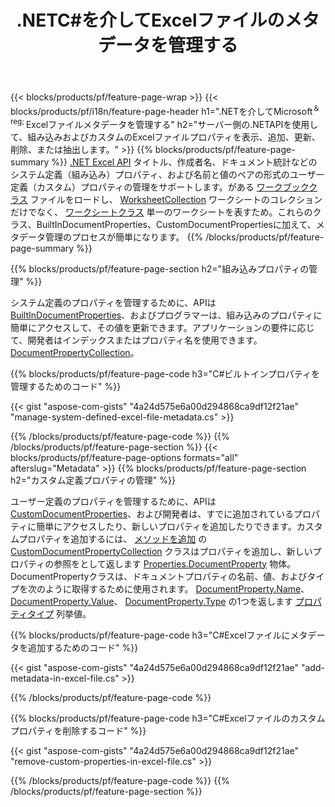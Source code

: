 ﻿---
title: .NETC#を介してExcelファイルのメタデータを管理する
url: /ja/net/metadata/
description: わずか数行のC#コードで、Excelファイルのメタデータを表示、追加、編集、削除、または抽出します
---
{{< blocks/products/pf/feature-page-wrap >}}
{{< blocks/products/pf/i18n/feature-page-header h1=".NETを介してMicrosoft<sup>＆reg; </sup>Excelファイルメタデータを管理する" h2="サーバー側の.NETAPIを使用して、組み込みおよびカスタムのExcelファイルプロパティを表示、追加、更新、削除、または抽出します。" >}}
{{% blocks/products/pf/feature-page-summary %}}
[.NET Excel API](/cells/net/) タイトル、作成者名、ドキュメント統計などのシステム定義（組み込み）プロパティ、および名前と値のペアの形式のユーザー定義（カスタム）プロパティの管理をサポートします。がある [ワークブッククラス](https://apireference.aspose.com/cells/net/aspose.cells/workbook) ファイルをロードし、 [WorksheetCollection](https://apireference.aspose.com/cells/net/aspose.cells/worksheetcollection) ワークシートのコレクションだけでなく、 [ワークシートクラス](https://apireference.aspose.com/cells/net/aspose.cells/worksheet) 単一のワークシートを表すため。これらのクラス、BuiltInDocumentProperties、CustomDocumentPropertiesに加えて、メタデータ管理のプロセスが簡単になります。 
{{% /blocks/products/pf/feature-page-summary %}}

{{% blocks/products/pf/feature-page-section h2="組み込みプロパティの管理" %}}

システム定義のプロパティを管理するために、APIは [BuiltInDocumentProperties](https://apireference.aspose.com/cells/net/aspose.cells/workbook/properties/builtindocumentproperties)、およびプログラマーは、組み込みのプロパティに簡単にアクセスして、その値を更新できます。アプリケーションの要件に応じて、開発者はインデックスまたはプロパティ名を使用できます。 [DocumentPropertyCollection](https://apireference.aspose.com/cells/net/aspose.cells.properties/documentpropertycollection)。 

{{% blocks/products/pf/feature-page-code h3="C#ビルトインプロパティを管理するためのコード" %}}

{{< gist "aspose-com-gists" "4a24d575e6a00d294868ca9df12f21ae" "manage-system-defined-excel-file-metadata.cs" >}}

{{% /blocks/products/pf/feature-page-code %}}
{{% /blocks/products/pf/feature-page-section %}}
{{< blocks/products/pf/feature-page-options formats="all" afterslug="Metadata" >}}
{{% blocks/products/pf/feature-page-section h2="カスタム定義プロパティの管理" %}}

ユーザー定義のプロパティを管理するために、APIは [CustomDocumentProperties](https://apireference.aspose.com/cells/net/aspose.cells/workbook/properties/customdocumentproperties)、および開発者は、すでに追加されているプロパティに簡単にアクセスしたり、新しいプロパティを追加したりできます。カスタムプロパティを追加するには、 [メソッドを追加](https://apireference.aspose.com/cells/net/aspose.cells.properties/customdocumentpropertycollection/methods/add/index) の [CustomDocumentPropertyCollection](https://apireference.aspose.com/cells/net/aspose.cells.properties/customdocumentpropertycollection) クラスはプロパティを追加し、新しいプロパティの参照をとして返します [Properties.DocumentProperty](https://apireference.aspose.com/cells/net/aspose.cells.properties/documentproperty) 物体。 DocumentPropertyクラスは、ドキュメントプロパティの名前、値、およびタイプを次のように取得するために使用されます。 [DocumentProperty.Name](https://apireference.aspose.com/cells/net/aspose.cells.properties/documentproperty/properties/name)、 [DocumentProperty.Value](https://apireference.aspose.com/cells/net/aspose.cells.properties/documentproperty/properties/value)、  [DocumentProperty.Type](https://apireference.aspose.com/cells/net/aspose.cells.properties/documentproperty/properties/type) の1つを返します [プロパティタイプ](https://apireference.aspose.com/cells/net/aspose.cells.properties/propertytype) 列挙値。 
 
{{% blocks/products/pf/feature-page-code h3="C#Excelファイルにメタデータを追加するためのコード" %}}

{{< gist "aspose-com-gists" "4a24d575e6a00d294868ca9df12f21ae" "add-metadata-in-excel-file.cs" >}}

{{% /blocks/products/pf/feature-page-code %}}


{{% blocks/products/pf/feature-page-code h3="C#Excelファイルのカスタムプロパティを削除するコード" %}}

{{< gist "aspose-com-gists" "4a24d575e6a00d294868ca9df12f21ae" "remove-custom-properties-in-excel-file.cs" >}}

{{% /blocks/products/pf/feature-page-code %}}
{{% /blocks/products/pf/feature-page-section %}}
